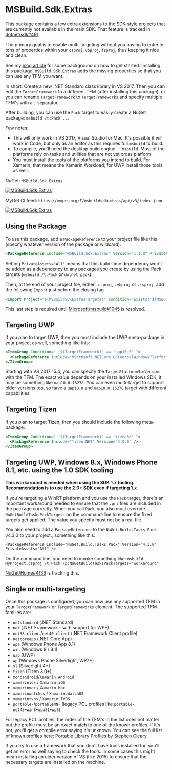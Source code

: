# MSBuild.Sdk.Extras

This package contains a few extra extensions to the SDK-style projects that are currently not available
in the main SDK. That feature is tracked in [dotnet/sdk#491](https://github.com/dotnet/sdk/issues/491)

The primary goal is to enable multi-targeting without you having to enter in tons of properties within your
`csproj`, `vbproj`, `fsproj`, thus keeping it nice and clean.

See my [blog article](https://oren.codes/2017/01/04/multi-targeting-the-world-a-single-project-to-rule-them-all/) for some background on how to get started. Installing
this package, `MSBuild.Sdk.Extras` adds the missing properties so that you can use any TFM you want.

In short: Create a new .NET Standard class library in VS 2017. Then you can edit the `TargetFramework` to a different TFM (after installing this package), or you can rename `TargetFramework` to `TargetFrameworks` and specify multiple TFM's with a `;` separator.

After building, you can use the `Pack` target to easily create a NuGet package: `msbuild /t:Pack ...`

Few notes:

- This will only work in VS 2017, Visual Studio for Mac. It's possible it will work in Code, but only as an editor as this requires full `msbuild` to build.
- To compile, you'll need the desktop build engine -- `msbuild`. Most of the platforms rely on tasks and utilities that are not yet cross platform
- You must install the tools of the platforms you intend to build. For Xamarin, that means the Xamarin Workload; for UWP install those tools as well.

NuGet: `MSBuild.Sdk.Extras`

[![MSBuild.Sdk.Extras](https://img.shields.io/nuget/v/MSBuild.Sdk.Extras.svg)](https://nuget.org/packages/MSBuild.Sdk.Extras)

MyGet CI feed: `https://myget.org/F/msbuildsdkextras/api/v3/index.json`

[![MSBuild.Sdk.Extras](https://img.shields.io/myget/msbuildsdkextras/v/MSBuild.Sdk.Extras.svg)](https://myget.org/gallery/msbuildsdkextras)

## Using the Package

To use this package, add a `PackageReference` to your project file like this (specify whatever version of the package or wildcard):

``` xml
<PackageReference Include="MSBuild.Sdk.Extras" Version="1.1.0" PrivateAssets="All" />
```

Setting `PrivateAssets="All"` means that this build-time dependency won't be added as a dependency to any packages you create by
using the Pack targets (`msbuild /t:Pack` or `dotnet pack`).

Then, at the end of your project file, either `.csproj`, `.vbproj` or `.fsproj`, add the following `Import` just before the closing tag

``` xml
<Import Project="$(MSBuildSDKExtrasTargets)" Condition="Exists('$(MSBuildSDKExtrasTargets)')" />
```

This last step is required until [Microsoft/msbuild#1045](https://github.com/Microsoft/msbuild/issues/1045) is resolved.

## Targeting UWP

If you plan to target UWP, then you must include the UWP meta-package in your project as well, something like this:

``` xml
<ItemGroup Condition=" '$(TargetFramework)' == 'uap10.0' ">
  <PackageReference Include="Microsoft.NETCore.UniversalWindowsPlatform" Version="5.4.0" />
</ItemGroup>
```

Starting with VS 2017 15.4, you can specify the `TargetPlatformMinVersion` with the TFM. The exact value depends on your installed Windows SDK; it may be something like `uap10.0.16278`. You can even multi-target to support older versions too, so have a `uap10.0` and `uap10.0.16278` target with different capabilities.

## Targeting Tizen

If you plan to target Tizen, then you should include the following meta-package:

```xml
<ItemGroup Condition=" '$(TargetFramework)' == 'tizen30' ">
  <PackageReference Include="Tizen.NET" Version="3.0.0" />
</ItemGroup>
```

## Targeting UWP, Windows 8.x, Windows Phone 8.1, etc. using the 1.0 SDK tooling

**This workaround is needed when using the SDK 1.x tooling. Recommendation is to use the 2.0+ SDK even if targeting 1.x**

If you're targeting a WinRT platform and you use the `Pack` target, there's an important workaround needed to ensure
that the `.pri` files are included in the package correctly. When you call `Pack`, you also must override `NuGetBuildTasksPackTargets` on the command-line
to ensure the fixed targets get applied. The value you specify must not be a real file.

You also need to add a `PackageReference` to the `NuGet.Build.Tasks.Pack` v4.3.0 to your project., something like this:

`<PackageReference Include="NuGet.Build.Tasks.Pack" Version="4.3.0" PrivateAssets="All" />`

On the command line, you need to invoke something like: `msbuild MyProject.csproj /t:Pack /p:NuGetBuildTasksPackTargets="workaround"`

[NuGet/Home#4136](https://github.com/NuGet/Home/issues/4136) is tracking this.

## Single or multi-targeting

Once this package is configured, you can now use any supported TFM in your `TargetFramework` or `TargetFrameworks` element. The supported TFM families are:

- `netstandard` (.NET Standard)
- `net` (.NET Framework - with support for WPF)
- `net35-client`/`net40-client` (.NET Framework Client profile)
- `netcoreapp` (.NET Core App)
- `wpa` (Windows Phone App 8.1)
- `win` (Windows 8 / 8.1)
- `uap` (UWP)
- `wp` (Windows Phone Silverlight, WP7+)
- `sl` (Silverlight 4+)
- `tizen` (Tizen 3.0+)
- `monoandroid`/`Xamarin.Android`
- `xamarinios` / `Xamarin.iOS`
- `xamarinmac` / `Xamarin.Mac`
- `xamarinwatchos` / `Xamarin.WatchOS`
- `xamarintvos` / `Xamarin.TVOS`
- `portable-`/`portableNN-` (legacy PCL profiles like `portable-net45+win8+wpa81+wp8`)

 For legacy PCL profiles, the order of the TFM's in the list does not matter but the profile must be an exact match
 to one of the known profiles. If it's not, you'll get a compile error saying it's unknown. You can see the full
 list of known profiles here: [Portable Library Profiles by Stephen Cleary](https://portablelibraryprofiles.stephencleary.com/).

 If you try to use a framework that you don't have tools installed for, you'll get an error as well saying to check the tools. In some cases
 this might mean installing an older version of VS (like 2015) to ensure that the necessary targets are installed on the machine.
